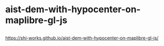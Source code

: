 # aist-dem-with-hypocenter-on-maplibre-gl-js
##
https://shi-works.github.io/aist-dem-with-hypocenter-on-maplibre-gl-js/
